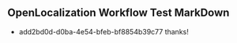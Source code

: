 ## OpenLocalization Workflow Test MarkDown
* add2bd0d-d0ba-4e54-bfeb-bf8854b39c77 thanks!

<!--HONumber=Sep16_HO1-->


